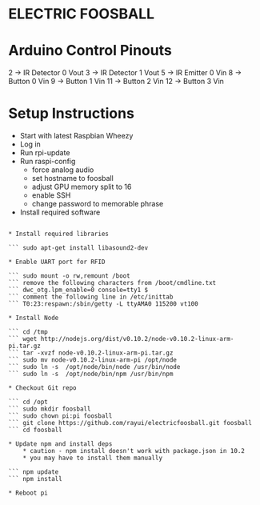 ELECTRIC FOOSBALL
=================

# Arduino Control Pinouts

2 -> IR Detector 0 Vout
3 -> IR Detector 1 Vout
5 -> IR Emitter 0 Vin
8 -> Button 0 Vin
9 -> Button 1 Vin
11 -> Button 2 Vin
12 -> Button 3 Vin


Setup Instructions
==================

* Start with latest Raspbian Wheezy
* Log in
* Run rpi-update
* Run raspi-config
	- force analog audio
	- set hostname to foosball
	- adjust GPU memory split to 16
	- enable SSH
	- change password to memorable phrase
* Install required software

```	sudo apt-get install avahi-daemon nginx git

* Install required libraries

```	sudo apt-get install libasound2-dev

* Enable UART port for RFID

```	sudo mount -o rw,remount /boot
```	remove the following characters from /boot/cmdline.txt
```	dwc_otg.lpm_enable=0 console=tty1 $
```	comment the following line in /etc/inittab
```	T0:23:respawn:/sbin/getty -L ttyAMA0 115200 vt100

* Install Node

```	cd /tmp
```	wget http://nodejs.org/dist/v0.10.2/node-v0.10.2-linux-arm-pi.tar.gz
```	tar -xvzf node-v0.10.2-linux-arm-pi.tar.gz
```	sudo mv node-v0.10.2-linux-arm-pi /opt/node
```	sudo ln -s  /opt/node/bin/node /usr/bin/node
```	sudo ln -s  /opt/node/bin/npm /usr/bin/npm

* Checkout Git repo

```	cd /opt
```	sudo mkdir foosball
```	sudo chown pi:pi foosball
```	git clone https://github.com/rayui/electricfoosball.git foosball
```	cd foosball

* Update npm and install deps
	* caution - npm install doesn't work with package.json in 10.2
	* you may have to install them manually

```	npm update
```	npm install 

* Reboot pi


